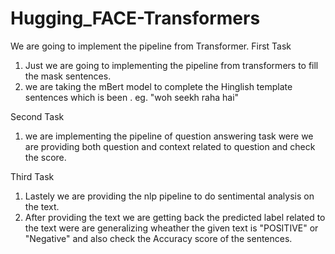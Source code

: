 # Hugging_FACE-Transformers
We are going to implement the pipeline from Transformer.
First Task
1) Just we are going to implementing the pipeline from transformers to fill the mask sentences.
2) we are taking the mBert model to complete the Hinglish template sentences which is been <mask>. eg. "woh <mask> seekh raha hai"

Second Task
  
1) we are implementing the pipeline of question answering task were we are providing both question and context related to question and check the score.
  
Third Task 

  1) Lastely we are providing the nlp pipeline to do sentimental analysis on the text.
  2) After providing the text we are getting back the predicted label related to the text were are generalizing wheather the given text is "POSITIVE" or "Negative" and also check the Accuracy score of the sentences.
